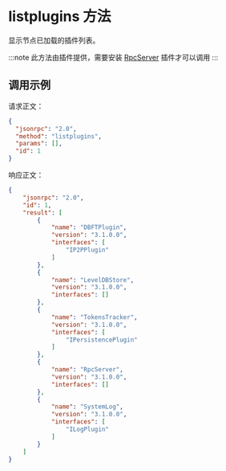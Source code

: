 # listplugins 方法

显示节点已加载的插件列表。

:::note
 此方法由插件提供，需要安装 [RpcServer](https://github.com/neo-project/neo-modules/releases) 插件才可以调用
:::

## 调用示例

请求正文：

```json
{
  "jsonrpc": "2.0",
  "method": "listplugins",
  "params": [],
  "id": 1
}
```

响应正文：

```json
{
    "jsonrpc": "2.0",
    "id": 1,
    "result": [
        {
            "name": "DBFTPlugin",
            "version": "3.1.0.0",
            "interfaces": [
                "IP2PPlugin"
            ]
        },
        {
            "name": "LevelDBStore",
            "version": "3.1.0.0",
            "interfaces": []
        },
        {
            "name": "TokensTracker",
            "version": "3.1.0.0",
            "interfaces": [
                "IPersistencePlugin"
            ]
        },
        {
            "name": "RpcServer",
            "version": "3.1.0.0",
            "interfaces": []
        },
        {
            "name": "SystemLog",
            "version": "3.1.0.0",
            "interfaces": [
                "ILogPlugin"
            ]
        }
    ]
}
```